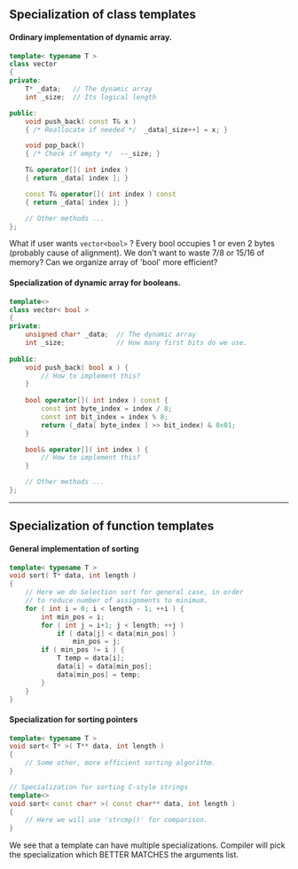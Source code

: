 ## Specialization of class templates

#### Ordinary implementation of dynamic array.
```cpp
template< typename T >
class vector
{
private:
    T* _data;   // The dynamic array
    int _size;  // Its logical length

public:
    void push_back( const T& x )
    { /* Reallocate if needed */  _data[_size++] = x; }

    void pop_back()
    { /* Check if empty */  --_size; }

    T& operator[]( int index )
    { return _data[ index ]; }

    const T& operator[]( int index ) const
    { return _data[ index ]; }

    // Other methods ...
};
```

What if user wants `vector<bool>` ?
Every bool occupies 1 or even 2 bytes (probably cause of alignment).
We don't want to waste 7/8 or 15/16 of memory?
Can we organize array of 'bool' more efficient?

#### Specialization of dynamic array for booleans.
```cpp
template<>
class vector< bool >
{
private:
    unsigned char* _data;  // The dynamic array
    int _size;             // How many first bits do we use.
    
public:
    void push_back( bool x ) {
        // How to implement this?
    }
    
    bool operator[]( int index ) const {
        const int byte_index = index / 8;
        const int bit_index = index % 8;
        return (_data[ byte_index ] >> bit_index) & 0x01;
    }

    bool& operator[]( int index ) {
        // How to implement this?
    }

    // Other methods ...
};
```

---
## Specialization of function templates

#### General implementation of sorting
```cpp
template< typename T >
void sort( T* data, int length )
{
    // Here we do Selection sort for general case, in order
    // to reduce number of assignments to minimum.
    for ( int i = 0; i < length - 1; ++i ) {
        int min_pos = i;
        for ( int j = i+1; j < length; ++j )
            if ( data[j] < data[min_pos] )
                min_pos = j;
        if ( min_pos != i ) {
            T temp = data[i];
            data[i] = data[min_pos];
            data[min_pos] = temp;
        }
    }
}
```

#### Specialization for sorting pointers
```cpp
template< typename T >
void sort< T* >( T** data, int length )
{
    // Some other, more efficient sorting algorithm.
}

// Specialization for sorting C-style strings
template<>
void sort< const char* >( const char** data, int length )
{
    // Here we will use 'strcmp()' for comparison.
}
```

We see that a template can have multiple specializations. Compiler will pick the specialization which BETTER MATCHES the arguments list.